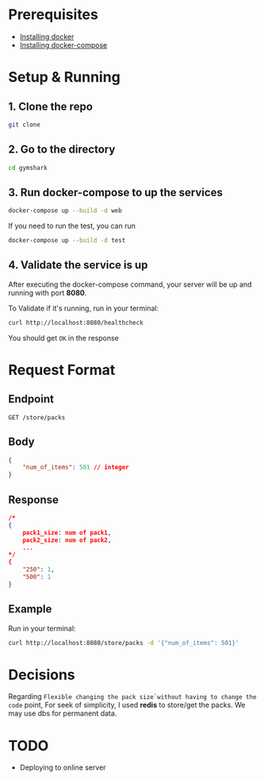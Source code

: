 # Prerequisites

- [Installing docker](https://www.digitalocean.com/community/tutorials/how-to-install-and-use-docker-on-ubuntu-22-04)
- [Installing docker-compose](https://www.digitalocean.com/community/tutorials/how-to-install-and-use-docker-compose-on-ubuntu-22-04)

# Setup & Running

## 1. Clone the repo
```bash
git clone 
```
## 2. Go to the directory
```bash
cd gymshark
```
## 3. Run docker-compose to up the services
```bash
docker-compose up --build -d web
```
If you need to run the test, you can run
```bash
docker-compose up --build -d test
```

## 4. Validate the service is up
After executing the docker-compose command, your server will be up and running with port **8080**.

To Validate if it's running, run in your terminal:
```bash
curl http://localhost:8080/healthcheck
```
You should get ```OK``` in the response

# Request Format

## Endpoint
```
GET /store/packs
```
## Body
```json
{
    "num_of_items": 501 // integer
}
```

## Response
```json
/*
{ 
    pack1_size: num of pack1,
    pack2_size: num of pack2,
    ...
*/
{
    "250": 1,
    "500": 1
}
```

## Example
Run in your terminal:
```bash
curl http://localhost:8080/store/packs -d '{"num_of_items": 501}'
```

# Decisions
Regarding ```Flexible changing the pack size`without having to change the code``` point, For seek of simplicity, I used **redis** to store/get the packs. We may use dbs for permanent data.

# TODO
- Deploying to online server
